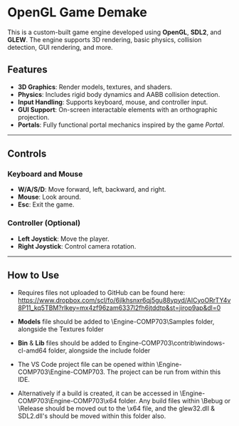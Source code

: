 # OpenGL Game Demake

This is a custom-built game engine developed using **OpenGL**, **SDL2**, and **GLEW**. The engine supports 3D rendering, basic physics, collision detection, GUI rendering, and more.

## Features
- **3D Graphics**: Render models, textures, and shaders.
- **Physics**: Includes rigid body dynamics and AABB collision detection.
- **Input Handling**: Supports keyboard, mouse, and controller input.
- **GUI Support**: On-screen interactable elements with an orthographic projection.
- **Portals**: Fully functional portal mechanics inspired by the game *Portal*.

---

## Controls

### Keyboard and Mouse
- **W/A/S/D**: Move forward, left, backward, and right.
- **Mouse**: Look around.
- **Esc**: Exit the game.

### Controller (Optional)
- **Left Joystick**: Move the player.
- **Right Joystick**: Control camera rotation.

---

## How to Use
- Requires files not uploaded to GitHub can be found here:
https://www.dropbox.com/scl/fo/6jlkhsnxr6qj5gu88ypyd/AICyoORrTY4v8P11_kq5TBM?rlkey=mx4zf96zam6337l2fh6jtddtp&st=jirop9ap&dl=0

- **Models** file should be added to \Engine-COMP703\Samples folder, alongside the Textures folder
- **Bin** & **Lib** files should be added to Engine-COMP703\contrib\windows-cl-amd64 folder, alongside the include folder

- The VS Code project file can be opened within \Engine-COMP703\Engine-COMP703. The project can be run from within this IDE.
- Alternatively if a build is created, it can be accessed in \Engine-COMP703\Engine-COMP703\x64 folder. Any build files within \Bebug or \Release should be moved out to the \x64 file, and the glew32.dll & SDL2.dll's should be moved within this folder also.
